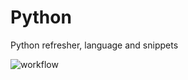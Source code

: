# Python

Python refresher, language and snippets

![workflow](https://github.com/lab2/Python/actions/workflows/push_event_workflow.yml/badge.svg)